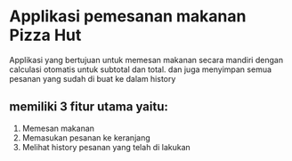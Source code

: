 # Applikasi pemesanan makanan Pizza Hut
Applikasi yang bertujuan untuk memesan makanan secara mandiri dengan calculasi otomatis untuk subtotal dan total. dan juga menyimpan semua pesanan yang sudah di buat ke dalam history
## memiliki 3 fitur utama yaitu: 
1. Memesan makanan
2. Memasukan pesanan ke keranjang
3. Melihat history pesanan yang telah di lakukan
